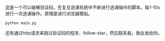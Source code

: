 这是一个可以破解验证码，在复旦选课系统中不断进行选课操作的脚本。每1-10s进行一次选课操作。原理是进行浏览器模拟。

```
python main.py
```

还有通过http请求来跳过验证码的程序，follow-star，然后联系我，我会发给你。
